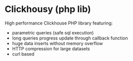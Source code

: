 # Clickhousy (php lib)
High performance Clickhouse PHP library featuring:
- parametric queries (safe sql execution)
- long queries progress update through callback function
- huge data inserts without memory overflow
- HTTP compression for large datasets
- curl based
